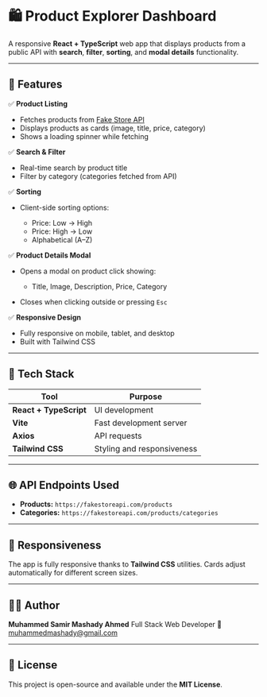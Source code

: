 # 🛍️ Product Explorer Dashboard

A responsive **React + TypeScript** web app that displays products from a public API with **search**, **filter**, **sorting**, and **modal details** functionality.

---

## 🚀 Features

✅ **Product Listing**

* Fetches products from [Fake Store API](https://fakestoreapi.com/products)
* Displays products as cards (image, title, price, category)
* Shows a loading spinner while fetching

✅ **Search & Filter**

* Real-time search by product title
* Filter by category (categories fetched from API)

✅ **Sorting**

* Client-side sorting options:

  * Price: Low → High
  * Price: High → Low
  * Alphabetical (A–Z)

✅ **Product Details Modal**

* Opens a modal on product click showing:

  * Title, Image, Description, Price, Category
* Closes when clicking outside or pressing `Esc`

✅ **Responsive Design**

* Fully responsive on mobile, tablet, and desktop
* Built with Tailwind CSS

---

## 🧩 Tech Stack

| Tool                   | Purpose                    |
| ---------------------- | -------------------------- |
| **React + TypeScript** | UI development             |
| **Vite**               | Fast development server    |
| **Axios**              | API requests               |
| **Tailwind CSS**       | Styling and responsiveness |

---
## 🌐 API Endpoints Used

* **Products:** `https://fakestoreapi.com/products`
* **Categories:** `https://fakestoreapi.com/products/categories`

---

## 📱 Responsiveness

The app is fully responsive thanks to **Tailwind CSS** utilities.
Cards adjust automatically for different screen sizes.

---

<!-- ## 💻 Deployment

* [Netlify](https://www.netlify.com/)


--- -->

## 🧑‍💻 Author

**Muhammed Samir Mashady Ahmed**
Full Stack Web Developer
📧 muhammedmashady@gmail.com

---

## 📄 License

This project is open-source and available under the **MIT License**.
